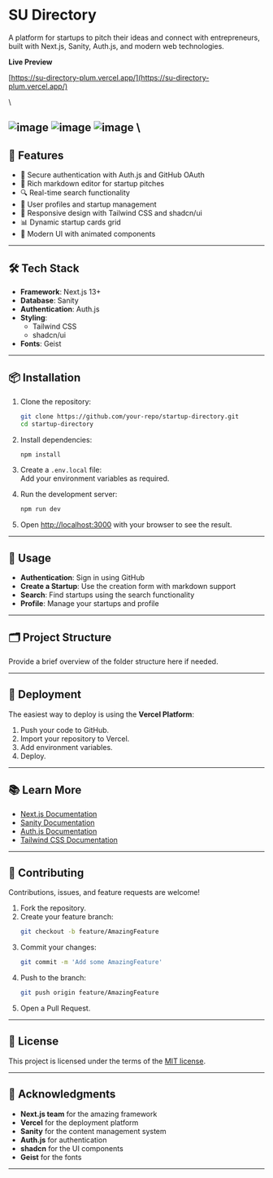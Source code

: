 # SU Directory
A platform for startups to pitch their ideas and connect with entrepreneurs, built with Next.js, Sanity, Auth.js, and modern web technologies.


**Live Preview**

[https://su-directory-plum.vercel.app/](https://su-directory-plum.vercel.app/)
 
\

![image](https://github.com/user-attachments/assets/182a0938-3a47-4794-8b30-7e254622803b)
![image](https://github.com/user-attachments/assets/8e394d05-430a-4f3d-8685-c8beac1de60c)
![image](https://github.com/user-attachments/assets/fdcb47fb-7bda-4aae-8da4-7f1f6b0131c5)
\
---


## 🚀 Features

- 🔐 Secure authentication with Auth.js and GitHub OAuth  
- 📝 Rich markdown editor for startup pitches  
- 🔍 Real-time search functionality  
- 👤 User profiles and startup management  
- 📱 Responsive design with Tailwind CSS and shadcn/ui  
- 📊 Dynamic startup cards grid  
- 🎨 Modern UI with animated components  

---

## 🛠️ Tech Stack

- **Framework**: Next.js 13+  
- **Database**: Sanity  
- **Authentication**: Auth.js  
- **Styling**:  
    - Tailwind CSS  
    - shadcn/ui  
- **Fonts**: Geist  

---

## 📦 Installation

1. Clone the repository:  
     ```bash
     git clone https://github.com/your-repo/startup-directory.git
     cd startup-directory
     ```

2. Install dependencies:  
     ```bash
     npm install
     ```

3. Create a `.env.local` file:  
     Add your environment variables as required.

4. Run the development server:  
     ```bash
     npm run dev
     ```

5. Open [http://localhost:3000](http://localhost:3000) with your browser to see the result.

---

## 📝 Usage

- **Authentication**: Sign in using GitHub  
- **Create a Startup**: Use the creation form with markdown support  
- **Search**: Find startups using the search functionality  
- **Profile**: Manage your startups and profile  

---

## 🗂️ Project Structure

Provide a brief overview of the folder structure here if needed.

---

## 🚀 Deployment

The easiest way to deploy is using the **Vercel Platform**:

1. Push your code to GitHub.  
2. Import your repository to Vercel.  
3. Add environment variables.  
4. Deploy.  

---

## 📚 Learn More

- [Next.js Documentation](https://nextjs.org/docs)  
- [Sanity Documentation](https://www.sanity.io/docs)  
- [Auth.js Documentation](https://authjs.dev)  
- [Tailwind CSS Documentation](https://tailwindcss.com/docs)  

---

## 🤝 Contributing

Contributions, issues, and feature requests are welcome!  

1. Fork the repository.  
2. Create your feature branch:  
     ```bash
     git checkout -b feature/AmazingFeature
     ```
3. Commit your changes:  
     ```bash
     git commit -m 'Add some AmazingFeature'
     ```
4. Push to the branch:  
     ```bash
     git push origin feature/AmazingFeature
     ```
5. Open a Pull Request.  

---

## 📄 License

This project is licensed under the terms of the [MIT license](LICENSE).

---

## 🌟 Acknowledgments

- **Next.js team** for the amazing framework  
- **Vercel** for the deployment platform  
- **Sanity** for the content management system  
- **Auth.js** for authentication  
- **shadcn** for the UI components  
- **Geist** for the fonts  

---  
